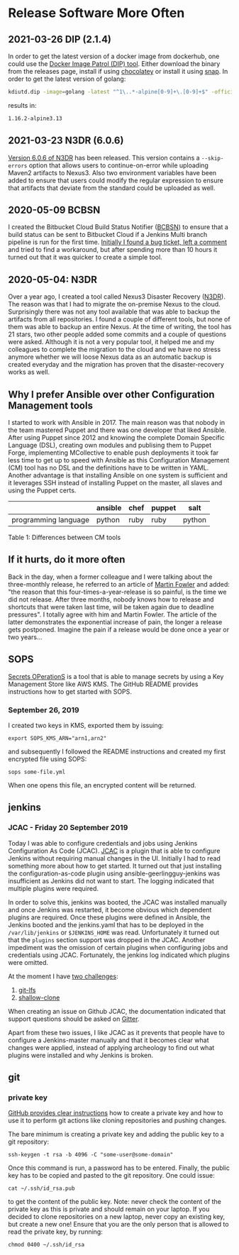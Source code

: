 # Release Software More Often

## 2021-03-26 DIP (2.1.4)

In order to get the latest version of a docker image from dockerhub, one could use the [Docker Image Patrol (DIP) tool](https://github.com/030/dip). Either download the binary from the releases page, install if using [chocolatey](https://chocolatey.org/packages/dip) or install it using [snap](https://snapcraft.io/kdiutd). In order to get the latest version of golang:

```bash
kdiutd.dip -image=golang -latest "^1\..*-alpine[0-9]+\.[0-9]+$" -official
```

results in:

```bash
1.16.2-alpine3.13
```

## 2021-03-23 N3DR (6.0.6)

[Version 6.0.6 of N3DR](https://github.com/030/n3dr/compare/6.0.5...6.0.6) has been released. This version contains a `--skip-errors` option that allows users to continue-on-error while uploading Maven2 artifacts to Nexus3. Also two environment variables have been added to ensure that users could modify the regular expression to ensure that artifacts that deviate from the standard could be uploaded as well.

## 2020-05-09 BCBSN

I created the Bitbucket Cloud Build Status Notifier ([BCBSN](https://github.com/030/bcbsn)) to ensure that a build status can be sent to Bitbucket Cloud if a Jenkins Multi branch pipeline is run for the first time. [Initially I found a bug ticket, left a comment](https://issues.jenkins-ci.org/browse/JENKINS-40456) and tried to find a workaround, but after spending more than 10 hours it turned out that it was quicker to create a simple tool.

## 2020-05-04: N3DR

Over a year ago, I created a tool called Nexus3 Disaster Recovery ([N3DR](https://n3dr.releasesoftwaremoreoften.com/)). The reason was that I had to migrate the on-premise
Nexus to the cloud. Surprisingly there was not any tool available that was able to backup the artifacts from all repositories. I found a couple of different tools, but none of them was able to backup an entire Nexus. At the time of writing, the tool has 21 stars, two other people added some commits and a couple of questions were asked. Although it is not a very popular tool, it helped me and my colleagues to complete the migration to the cloud and we have no stress anymore whether we will loose Nexus data as an automatic backup is created everyday and the migration has proven that the disaster-recovery works as well.

## Why I prefer Ansible over other Configuration Management tools

I started to work with Ansible in 2017. The main reason was that nobody in the team mastered Puppet and there was one developer that liked Ansible. After using Puppet since 2012 and knowing the complete Domain Specific Language (DSL), creating own modules and publising them to Puppet Forge, implementing MCollective to enable push deployments it took far less time to get up to speed with Ansible as this Configuration Management (CM) tool has no DSL and the definitions have to be written in YAML. Another advantage is that installing Ansible on one system is sufficient and it leverages SSH instead of installing Puppet on the master, all slaves and using the Puppet certs.

|                      | ansible | chef | puppet | salt   |
|----------------------|---------|------|--------|--------|
| programming language | python  | ruby | ruby   | python |

Table 1: Differences between CM tools 

## If it hurts, do it more often

Back in the day, when a former colleague and I were talking about the three-monthly release,
he referred to an article of [Martin Fowler](https://martinfowler.com/bliki/FrequencyReducesDifficulty.html)
and added: "the reason that this four-times-a-year-release is so painful, is the time we did not release.
After three months, nobody knows how to release and shortcuts that were taken last time, will be taken again
due to deadline pressures". I totally agree with him and Martin Fowler. The article of the latter demonstrates
the exponential increase of pain, the longer a release gets postponed. Imagine the pain if a release would be
done once a year or two years...

## SOPS

[Secrets OPerationS](https://github.com/mozilla/sops) is a tool that is able
to manage secrets by using a Key Management Store like AWS KMS. The GitHub
README provides instructions how to get started with SOPS.

### September 26, 2019

I created two keys in KMS, exported them by issuing:

```
export SOPS_KMS_ARN="arn1,arn2"
```

and subsequently I followed the README instructions and created my first
encrypted file using SOPS:

```
sops some-file.yml
```

When one opens this file, an encrypted content will be returned.

## jenkins

### JCAC - Friday 20 September 2019

Today I was able to configure credentials and jobs using Jenkins Configuration As Code (JCAC).
[JCAC](https://github.com/jenkinsci/configuration-as-code-plugin) is a plugin that is able to
configure Jenkins without requiring manual changes in the UI. Initially I had to read something
more about how to get started. It turned out that just installing the configuration-as-code
plugin using ansible-geerlingguy-jenkins was insufficient as Jenkins did not want to start.
The logging indicated that multiple plugins were required.

In order to solve this, jenkins was booted, the JCAC was installed manually and once Jenkins
was restarted, it become obvious which dependent plugins are required. Once these plugins were
defined in Ansible, the Jenkins booted and the jenkins.yaml that has to be deployed in the
`/var/lib/jenkins` or `$JENKINS_HOME` was read. Unfortunately it turned out that the `plugins`
section support was dropped in the JCAC. Another impediment was the omission of certain plugins
when configuring jobs and credentials using JCAC. Fortunately, the jenkins log indicated which
plugins were omitted.

At the moment I have
[two challenges](https://gitter.im/jenkinsci/configuration-as-code-plugin?at=5d87457c5ab9361694381b5d):

1. [git-lfs](https://devops.stackexchange.com/q/9225/210)
1. [shallow-clone](https://devops.stackexchange.com/q/9229/210)

When creating an issue on Github JCAC, the documentation indicated that support questions should be
asked on [Gitter](https://gitter.im/jenkinsci/configuration-as-code-plugin).

Apart from these two issues, I like JCAC as it prevents that people have to configure a
Jenkins-master manually and that it becomes clear what changes were applied, instead of applying
archeology to find out what plugins were installed and why Jenkins is broken.

## git

### private key

[GitHub provides clear instructions](https://help.github.com/en/github/authenticating-to-github/generating-a-new-ssh-key-and-adding-it-to-the-ssh-agent)
how to create a private key and how to use it to perform git actions like
cloning repositories and pushing changes.

The bare minimum is creating a private key and adding the public key to a git
repository:

```
ssh-keygen -t rsa -b 4096 -C "some-user@some-domain"
```

Once this command is run, a password has to be entered. Finally, the public
key has to be copied and pasted to the git repository. One could issue:

```
cat ~/.ssh/id_rsa.pub
```

to get the content of the public key. Note: never check the content of the
private key as this is private and should remain on your laptop. If you
decided to clone repositories on a new laptop, never copy an existing
key, but create a new one! Ensure that you are the only person that is
allowed to read the private key, by running:

```
chmod 0400 ~/.ssh/id_rsa
```

